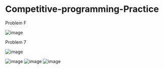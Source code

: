 # Competitive-programming-Practice

Problem F

![image](https://github.com/kaniz-codes/Competitive-programming-Practice/assets/138873297/2119e0af-a315-46b8-910f-814f44c9f0e2)

Problem 7

![image](https://github.com/kaniz-codes/Competitive-programming-Practice/assets/138873297/9c9c7a1d-6857-4f83-9fbb-6c1b3630a318)

![image](https://github.com/kaniz-codes/Competitive-programming-Practice/assets/138873297/c1a07cf4-47f5-4561-a5e8-9e14d85e8a9c)
![image](https://github.com/kaniz-codes/Competitive-programming-Practice/assets/138873297/f86b2c60-5ef9-4887-b169-0f6d15748b86)
![image](https://github.com/kaniz-codes/Competitive-programming-Practice/assets/138873297/4a944069-32c8-4d6c-9498-ca4b887d3ce2)
